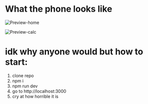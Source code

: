 # What the phone looks like

![Preview-home](https://cdn.br4d.vip/YLAb.png)

![Preview-calc](https://cdn.br4d.vip/Relp.png)

# idk why anyone would but how to start:

1. clone repo
2. npm i
3. npm run dev
4. go to http://localhost:3000
5. cry at how horrible it is